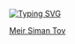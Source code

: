 [![Typing SVG](https://readme-typing-svg.demolab.com?font=Fira+Code&size=30&pause=1000&color=1E6A8BDD&center=%D7%A9%D7%81%D6%B6%D7%A7%D6%B6%D7%A8&vCenter=%D7%A9%D7%81%D6%B6%D7%A7%D6%B6%D7%A8&repeat=%D7%A0%D6%B8%D7%9B%D7%95%D6%B9%D7%9F&random=%D7%A9%D7%81%D6%B6%D7%A7%D6%B6%D7%A8&width=435&lines=Hello%2C+I'm+AcrasKing;Don't+be+shy%2C+be+a+hero!+%F0%9F%98%89)](https://git.io/typing-svg)

<div class="badge-base LI-profile-badge" data-locale="en_US" data-size="medium" data-theme="dark" data-type="VERTICAL" data-vanity="meir-siman-tov" data-version="v1"><a class="badge-base__link LI-simple-link" href="https://il.linkedin.com/in/meir-siman-tov?trk=profile-badge">Meir Siman Tov</a></div>
              
              
